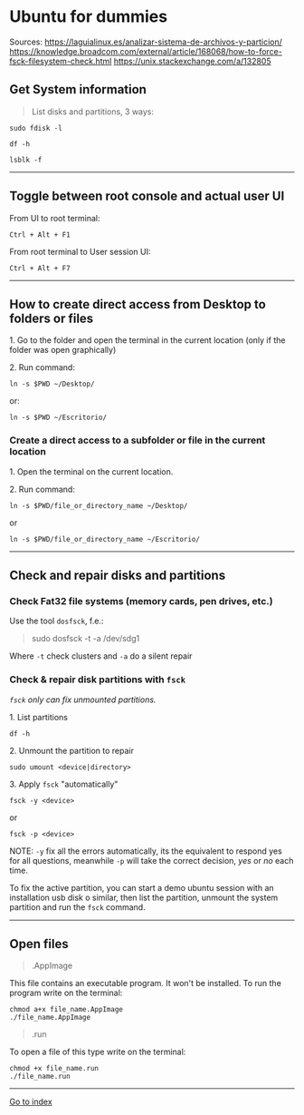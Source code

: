 # Ubuntu for dummies

Sources:
    https://laguialinux.es/analizar-sistema-de-archivos-y-particion/
    https://knowledge.broadcom.com/external/article/168068/how-to-force-fsck-filesystem-check.html
    https://unix.stackexchange.com/a/132805


## Get System information

> List disks and partitions, 3 ways:

    sudo fdisk -l

    df -h

    lsblk -f

***

## Toggle between root console and actual user UI

From UI to root terminal:

    Ctrl + Alt + F1

From root terminal to User session UI:

    Ctrl + Alt + F7

***

## How to create direct access from Desktop to folders or files

1\. Go to the folder and open the terminal in the current location (only if the folder was open graphically)

2\. Run command:

    ln -s $PWD ~/Desktop/

or:

    ln -s $PWD ~/Escritorio/

### Create a direct access to a subfolder or file in the current location

1\. Open the terminal on the current location.

2\. Run command:

    ln -s $PWD/file_or_directory_name ~/Desktop/

or

	ln -s $PWD/file_or_directory_name ~/Escritorio/

***

## Check and repair disks and partitions

### Check Fat32 file systems (memory cards, pen drives, etc.)

Use the tool `dosfsck`, f.e.:

> sudo dosfsck -t -a /dev/sdg1

Where `-t` check clusters and `-a` do a silent repair

### Check & repair disk partitions with `fsck`

*`fsck` only can fix unmounted partitions.*

1\. List partitions

    df -h

2\. Unmount the partition to repair

    sudo umount <device|directory>

3\. Apply `fsck` "automatically"

    fsck -y <device>

or

    fsck -p <device>

NOTE: `-y` fix all the errors automatically, its the equivalent to respond yes
for all questions, meanwhile `-p` will take the correct decision, *yes* or *no*
each time.

To fix the active partition, you can start a demo ubuntu session with
an installation usb disk o similar, then list the partition, unmount the system
partition and run the `fsck` command.

***

## Open files

 > .AppImage

This file contains an executable program. It won't be installed.
To run the program write on the terminal:

    chmod a+x file_name.AppImage
    ./file_name.AppImage


 > .run

To open a file of this type write on the terminal:

    chmod +x file_name.run
    ./file_name.run


***

[Go to index](../../README.md)
